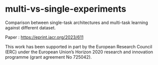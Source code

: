 # multi-vs-single-experiments


Comparison between single-task architectures and multi-task learning against different dataset.

Paper : https://eprint.iacr.org/2023/611

This work has been supported in part by the European Research Council (ERC) under the European Union’s Horizon 2020 research and innovation programme (grant agreement No 725042).
